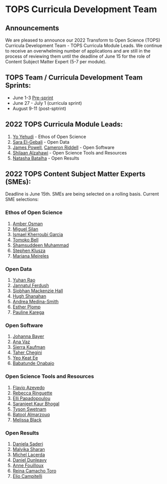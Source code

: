 # TOPS Curricula Development Team

## Announcements

We are pleased to announce our 2022 Transform to Open Science (TOPS) Curricula Development Team - TOPS Curricula Module Leads. We continue to receive an overwhelming number of applications and are still in the process of reviewing them until the deadline of June 15 for the role of Content Subject Matter Expert (5-7 per module).  

## TOPS Team / Curricula Development Team Sprints:

- June 1-3 [Pre-sprint](./events/2022-06-03-opencore-presprint-report.md)
- June 27 - July 1 (curricula sprint)
- August 9-11 (post-sptrint)

## 2022 TOPS Curricula Module Leads:

1. [Yo Yehudi](https://twitter.com/yoyehudi) - Ethos of Open Science
2. [Sara El-Gebali](https://twitter.com/yalahowy) - Open Data
3. [James Powell](https://www.dontusethiscode.com/), [Cameron Riddell](https://www.linkedin.com/in/cameron-riddell/) - Open Software
4. [Shilaan Alzahawi](https://shilaan.rbind.io/author/shilaan-alzahawi/) - Open Science Tools and Resources
5. [Natasha Batalha](https://natashabatalha.github.io/) - Open Results

## 2022 TOPS Content Subject Matter Experts (SMEs):  

Deadline is June 15th. SMEs are being selected on a rolling basis. Current SME selections:

### Ethos of Open Science

1. [Amber Osman](https://twitter.com/amb3r12)
2. [Miguel Silan](https://www.linkedin.com/in/miguel-silan-215482b3)
3. [Ismael Kherroubi Garcia](https://www.linkedin.com/in/ismaelkherroubi)
4. [Tomoko Bell](https://www.linkedin.com/in/tomoko-bell-49330321b)
5. [Shamsuddeen Muhammad](https://www.shmuhammad.com/)
6. [Stephen	Klusza](https://twitter.com/codebiologist)
7. [Mariana	Meireles](https://twitter.com/mari_meir)

### Open Data

1. [Yuhan Rao](https://twitter.com/douglas_rao)
2. [Jannatul Ferdush](https://www.linkedin.com/in/jannatul-ferdush/)
3. [Siobhan Mackenzie Hall](https://twitter.com/smhall97)
4. [Hugh Shanahan](https://twitter.com/HughShanahan)
5. [Andrea Medina-Smith](https://www.linkedin.com/in/andreamedinasmith/)
6. [Esther Plomp](https://twitter.com/PhDToothFAIRy)
7. [Pauline	Karega](https://www.linkedin.com/in/karega-pauline-20b72a145)

### Open Software

1. [Johanna Bayer](https://twitter.com/likeajumprope)
2. [Ana Vaz](https://www.linkedin.com/in/ana-carolina-vaz-9612a814/)
3. [Sierra Kaufman](https://github.com/MillionConcepts)
4. [Taher Chegini](https://cheginit.github.io/)
5. [Yeo Keat Ee](https://www.linkedin.com/in/yeokeat/)
6. [Babatunde Onabajo](https://github.com/BabatundeOnabajo)

### Open Science Tools and Resources

1. [Flavio Azevedo](https://twitter.com/Flavio_Azevedo_)
2. [Rebecca Ringuette](https://www.linkedin.com/in/rebecca-ringuette-841b0b17/)
3. [Elli Papadopoulou](https://twitter.com/elli_lib)
4. [Saranjeet Kaur Bhogal](https://saranjeetkaur.github.io/About-Me/)
5. [Tyson Swetnam](https://tysonswetnam.com/)
6. [Batool Almarzouq](https://www.linkedin.com/in/batool-almarzouq-093366a1/)
7. [Melissa Black](https://twitter.com/melissablck/)

### Open Results

1. [Daniela	Saderi](https://twitter.com/Neurosarda)
2. [Malvika Sharan](https://twitter.com/MalvikaSharan)
3. [Michel Lacerda](https://www.linkedin.com/in/michellacerda/)
4. [Daniel Dunleavy](https://ctbs.fsu.edu/person/daniel-j-dunleavy-phd-msw)
5. [Anne Fouilloux](https://www.linkedin.com/in/annefouilloux/)
6. [Reina	Camacho Toro](https://www.linkedin.com/in/reina-camacho-toro-b3279762/)
7. [Elio Campitelli](https://eliocamp.github.io/)

